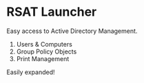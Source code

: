 # RSAT Launcher

Easy access to Active Directory Management.

1. Users & Computers
2. Group Policy Objects
3. Print Management

Easily expanded!
